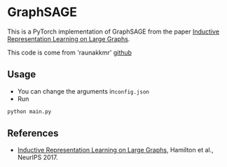 # GraphSAGE
This is a PyTorch implementation of GraphSAGE from the paper [Inductive Representation Learning on Large Graphs](http://papers.nips.cc/paper/6703-inductive-representation-learning-on-large-graphs).

This code is come from 'raunakkmr' [github](https://github.com/raunakkmr/GraphSAGE)

## Usage

- You can change the arguments in`config.json`
- Run
```bash
python main.py
```

## References
- [Inductive Representation Learning on Large Graphs](http://papers.nips.cc/paper/6703-inductive-representation-learning-on-large-graphs), Hamilton et al., NeurIPS 2017.


